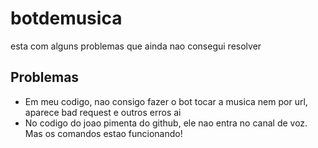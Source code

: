 # botdemusica
 esta com alguns problemas que ainda nao consegui resolver

<h2>Problemas</h2>
<ul>
 <li>Em meu codigo, nao consigo fazer o bot tocar a musica nem por url, aparece bad request e outros erros ai</li>
 <li>No codigo do joao pimenta do github, ele nao entra no canal de voz. Mas os comandos estao funcionando!</li>
